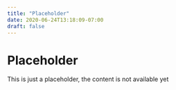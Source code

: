 ```yaml
---
title: "Placeholder"
date: 2020-06-24T13:18:09-07:00
draft: false
---
```

# Placeholder
This is just a placeholder, the content is not available yet